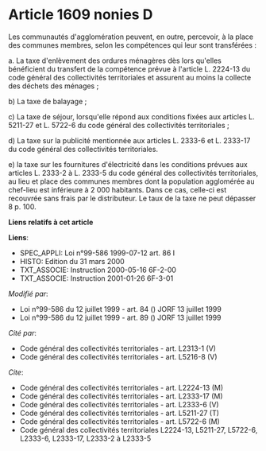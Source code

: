 # Article 1609 nonies D

Les communautés d'agglomération peuvent, en outre, percevoir, à la place des communes membres, selon les compétences qui leur
sont transférées :

a. La taxe d'enlèvement des ordures ménagères dès lors qu'elles bénéficient du transfert de la compétence prévue à l'article
L. 2224-13 du code général des collectivités territoriales et assurent au moins la collecte des déchets des ménages ;

b) La taxe de balayage ;

c) La taxe de séjour, lorsqu'elle répond aux conditions fixées aux articles L. 5211-27 et L. 5722-6 du code général des
collectivités territoriales ;

d) La taxe sur la publicité mentionnée aux articles L. 2333-6 et L. 2333-17 du code général des collectivités territoriales.

e) la taxe sur les fournitures d'électricité dans les conditions prévues aux articles L. 2333-2 à L. 2333-5 du code général
des collectivités territoriales, au lieu et place des communes membres dont la population agglomérée au chef-lieu est
inférieure à 2 000 habitants. Dans ce cas, celle-ci est recouvrée sans frais par le distributeur. Le taux de la taxe ne peut
dépasser 8 p. 100.

**Liens relatifs à cet article**

**Liens**:

  - SPEC_APPLI: Loi n°99-586 1999-07-12 art. 86 I
  - HISTO: Edition du 31 mars 2000
  - TXT_ASSOCIE: Instruction 2000-05-16 6F-2-00
  - TXT_ASSOCIE: Instruction 2001-01-26 6F-3-01

_Modifié par_:

  - Loi n°99-586 du 12 juillet 1999 - art. 84 () JORF 13 juillet 1999
  - Loi n°99-586 du 12 juillet 1999 - art. 89 () JORF 13 juillet 1999

_Cité par_:

  - Code général des collectivités territoriales - art. L2313-1 (V)
  - Code général des collectivités territoriales - art. L5216-8 (V)

_Cite_:

  - Code général des collectivités territoriales - art. L2224-13 (M)
  - Code général des collectivités territoriales - art. L2333-17 (M)
  - Code général des collectivités territoriales - art. L2333-6 (V)
  - Code général des collectivités territoriales - art. L5211-27 (T)
  - Code général des collectivités territoriales - art. L5722-6 (M)
  - Code général des collectivités territoriales L2224-13, L5211-27, L5722-6, L2333-6, L2333-17, L2333-2 à L2333-5
